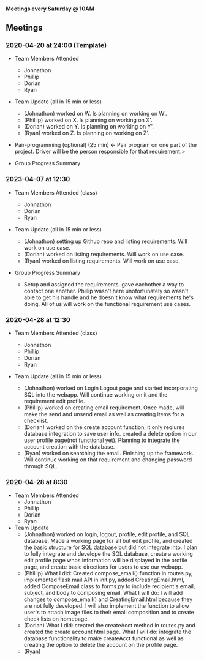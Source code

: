 #### Meetings every Saturday @ 10AM

## Meetings

### 2020-04-20 at 24:00 (Template)

- Team Members Attended
  - Johnathon
  - Phillip
  - Dorian
  - Ryan
- Team Update (all in 15 min or less)

  - (Johnathon) worked on W. Is planning on working on W'.
  - (Phillip) worked on X. Is planning on working on X'.
  - (Dorian) worked on Y. Is planning on working on Y'.
  - (Ryan) worked on Z. Is planning on working on Z'.

- Pair-programming (optional) (25 min)
  <- Pair program on one part of the project. Driver will be the person responsible for that requirement.>

- Group Progress Summary

### 2023-04-07 at 12:30

- Team Members Attended (class)
  - Johnathon
  - Dorian
  - Ryan
- Team Update (all in 15 min or less)

  - (Johnathon) setting up Github repo and listing requirements. Will work on use case.
  - (Dorian) worked on listing requirements. Will work on use case.
  - (Ryan) worked on listing requirements. Will work on use case.

- Group Progress Summary
  - Setup and assigned the requirements. gave eachother a way to contact one another. Phillip wasn't here unofortunately so wasn't able to get his handle and he doesn't know what requirements he's doing. All of us will work on the functional requirement use cases.

### 2020-04-28 at 12:30

- Team Members Attended (class)
  - Johnathon
  - Phillip
  - Dorian
  - Ryan
- Team Update (all in 15 min or less)

  - (Johnathon) worked on Login Logout page and started incorporating SQL into the webapp. Will continue working on it and the requirement edit profile.
  - (Phillip) worked on creating email requirement. Once made, will make the send and unsend email as well as creating items for a checklist.
  - (Dorian) worked on the create account function, it only reqiures database integration to save user info. created a delete option in our user profile page(not functional yet). Planning to integrate the account creation with the database.
  - (Ryan) worked on searching the email. Finishing up the framework. Will continue working on that requirement and changing password through SQL.

### 2020-04-28 at 8:30

- Team Members Attended
  - Johnathon
  - Phillip
  - Dorian
  - Ryan
- Team Update
  - (Johnathon) worked on login, logout, profile, edit profile, and SQL database. Made a working page for all but edit profile, and created the basic structure for SQL database but did not integrate into. I plan to fully integrate and develope the SQL database, create a working edit profile page whos information will be displayed in the profile page, and create basic directions for users to use our webapp.
  - (Phillip) What I did: Created compose_email() function in routes.py, implemented flask mail API in init.py, added CreatingEmail.html, added ComposeEmail class to forms.py to include recipient's email, subject, and body to composing email. What I will do: I will add changes to compose_email() and CreatingEmail.html because they are not fully developed. I will also implement the function to allow user's to attach image files to their email composition and to create check lists on homepage.
  - (Dorian) What I did: created the createAcct method in routes.py and created the create account html page. What I will do: integrate the database functionality to make createAcct functional as well as creating the option to delete the account on the profile page.
  - (Ryan)



